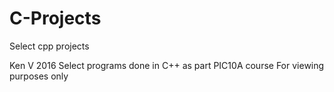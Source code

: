 # C-Projects
Select cpp projects

Ken V 2016
Select programs done in C++ as part PIC10A course
For viewing purposes only
